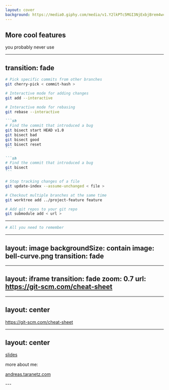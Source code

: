```yaml
---
layout: cover
background: https://media0.giphy.com/media/v1.Y2lkPTc5MGI3NjExbjBrem4wcDVwaXE3cTdrcm5ydTZtMDRyZHo4ZDlpd3l5eWsxOHhzMCZlcD12MV9pbnRlcm5hbF9naWZfYnlfaWQmY3Q9Zw/GCvktC0KFy9l6/giphy.gif
---
```


## More cool features
you probably never use

---
transition: fade
---
<v-clicks>

```sh
# Pick specific commits from other branches
git cherry-pick < commit-hash >
```

```sh
# Interactive mode for adding changes
git add --interactive
```

```sh
# Interactive mode for rebasing
git rebase --interactive
```

````md magic-move
```sh
# Find the commit that introduced a bug
git bisect start HEAD v1.0
git bisect bad
git bisect good
git bisect reset
```

```sh
# Find the commit that introduced a bug
git bisect 
```
````

```sh
# Stop tracking changes of a file
git update-index --assume-unchanged < file >
```

```sh
# Checkout multiple branches at the same time
git worktree add ../project-feature feature
```

```sh
# Add git repos to your git repo
git submodule add < url >
```
</v-clicks>

---

```sh
# All you need to remember
```

---
layout: image
backgroundSize: contain
image: bell-curve.png
transition: fade
---

---
layout: iframe
transition: fade
zoom: 0.7
url: https://git-scm.com/cheat-sheet
---

---
layout: center
---

<div class="flex flex-col items-center">
    <QRCode value="https://git-scm.com/cheat-sheet" :size="200" :render-as="svg" :margin="1"/>
</div>

https://git-scm.com/cheat-sheet

---
layout: center
---

<div class="flex flex-col items-center gap-4">
<div class="text-center">
<QRCode value="https://holistic-developer.github.io/git-gud/" :size="200" :render-as="svg" :margin="1"/>

[slides](https://holistic-developer.github.io/git-gud/)
</div>

<div class="text-center">
more about me:

[andreas.taranetz.com](https://andreas.taranetz.com)
</div>
</div>
---
